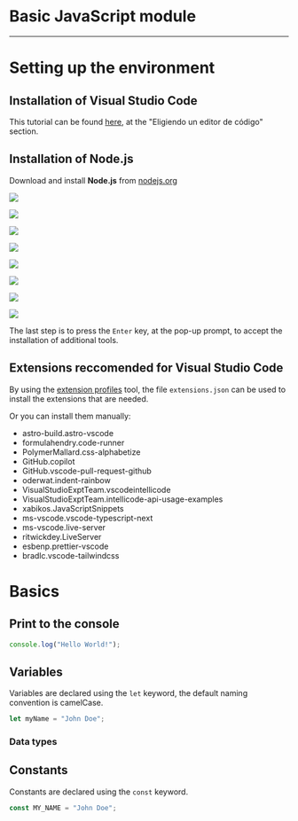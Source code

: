 # Basic JavaScript module

---

# Setting up the environment

## Installation of Visual Studio Code

This tutorial can be found [here](https://github.com/Isaac-PM/tutorial-flask), at the "Eligiendo un editor de código" section.

## Installation of Node.js

Download and install **Node.js** from [nodejs.org](https://nodejs.org/en/download/)

![](images/node_js_1.png)

![](images/node_js_2.png)

![](images/node_js_3.png)

![](images/node_js_4.png)

![](images/node_js_5.png)

![](images/node_js_6.png)

![](images/node_js_7.png)

![](images/node_js_8.png)

The last step is to press the `Enter` key, at the pop-up prompt, to accept the installation of additional tools.

## Extensions reccomended for Visual Studio Code

By using the [extension profiles](https://marketplace.visualstudio.com/items?itemName=evald24.vscode-extension-profiles) tool, the file `extensions.json` can be used to install the extensions that are needed.

Or you can install them manually:

- astro-build.astro-vscode
- formulahendry.code-runner
- PolymerMallard.css-alphabetize
- GitHub.copilot
- GitHub.vscode-pull-request-github
- oderwat.indent-rainbow
- VisualStudioExptTeam.vscodeintellicode
- VisualStudioExptTeam.intellicode-api-usage-examples
- xabikos.JavaScriptSnippets
- ms-vscode.vscode-typescript-next
- ms-vscode.live-server
- ritwickdey.LiveServer
- esbenp.prettier-vscode
- bradlc.vscode-tailwindcss

# Basics

## Print to the console

```javascript
console.log("Hello World!");
```

## Variables

Variables are declared using the `let` keyword, the default naming convention is camelCase.

```javascript
let myName = "John Doe";
```

### Data types

## Constants

Constants are declared using the `const` keyword.

```javascript
const MY_NAME = "John Doe";
```
